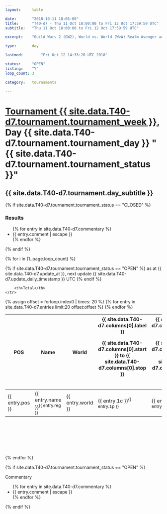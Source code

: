 ```yaml
---
layout: 	table

date: 		"2018-10-11 18:05:00"
title: 		"T40-d7 - Thu 11 Oct 18:00:00 to Fri 12 Oct 17:59:59 UTC"
subtitle: 	"Thu 11 Oct 18:00:00 to Fri 12 Oct 17:59:59 UTC"

excerpt:    "Guild Wars 2 (GW2), World vs. World (WvW) Realm Avenger achivement Tournament. \"Every Kill Counts\""

type:       day

lastmod: 		"Fri Oct 12 14:33:20 UTC 2018"

status:     "OPEN"
listing:    "Y"
loop_count: 3

category: 	tournaments

---
```

<div class="table_header">
    <h1><a href="{{ site.data.T40-d7.tournament.week_url }}">Tournament {{ site.data.T40-d7.tournament.tournament_week }}</a>, Day {{ site.data.T40-d7.tournament.tournament_day }} "{{ site.data.T40-d7.tournament.tournament_status }}"</h1>
    <h2>{{ site.data.T40-d7.tournament.day_subtitle }}</h2> 
</div>

{% if site.data.T40-d7.tournament.tournament_status == "CLOSED" %} 
<div class="commentary">
  <h3>Results</h3>
  <ul>
    {% for entry in site.data.T40-d7.commentary %}
    <li class="commentary_list">{{ entry.comment | escape }}</li>
    {% endfor %}
  </ul>
</div>
{% endif %}


{% for i in (1..page.loop_count) %}

{% if site.data.T40-d7.tournament.tournament_status == "OPEN" %} 
<span class="table_nextupdate">as at {{ site.data.T40-d7.update_at }}, next update {{ site.data.T40-d7.update_daily_timestamp }} UTC</span> 
{% endif %}

<table class="day_table">
  <colgroup>
    <col style="width:18px">
    <col style="width:55px">
    <col style="width:55px">
    <col style="width:12px">
    <col style="width:12px">
    <col style="width:12px">
    <col style="width:12px">
    <col style="width:12px">
    <col style="width:12px">
    <col style="width:12px">
    <col style="width:12px">
    <col style="width:12px">
    <col style="width:12px">
    <col style="width:12px">
    <col style="width:12px">
    <col style="width:12px">
    <col style="width:12px">
    <col style="width:12px">
    <col style="width:12px">
    <col style="width:12px">
    <col style="width:12px">
    <col style="width:12px">
    <col style="width:12px">
    <col style="width:12px">
    <col style="width:12px">
    <col style="width:12px">
    <col style="width:12px">
    <col style="width:18px">
  </colgroup>  
  <thead>
    <tr>
        <th>POS</th>
        <th class="AlignLeft">Name</th>
        <th class="AlignLeft">World</th>

<th><div class="label">{{ site.data.T40-d7.columns[0].label }}<p class="onhover">{{ site.data.T40-d7.columns[0].start }} to {{ site.data.T40-d7.columns[0].stop }}</p></div>​</th>
<th><div class="label">{{ site.data.T40-d7.columns[1].label }}<p class="onhover">{{ site.data.T40-d7.columns[1].start }} to {{ site.data.T40-d7.columns[1].stop }}</p></div>​</th>
<th><div class="label">{{ site.data.T40-d7.columns[2].label }}<p class="onhover">{{ site.data.T40-d7.columns[2].start }} to {{ site.data.T40-d7.columns[2].stop }}</p></div>​</th>
<th><div class="label">{{ site.data.T40-d7.columns[3].label }}<p class="onhover">{{ site.data.T40-d7.columns[3].start }} to {{ site.data.T40-d7.columns[3].stop }}</p></div>​</th>
<th><div class="label">{{ site.data.T40-d7.columns[4].label }}<p class="onhover">{{ site.data.T40-d7.columns[4].start }} to {{ site.data.T40-d7.columns[4].stop }}</p></div>​</th>
<th><div class="label">{{ site.data.T40-d7.columns[5].label }}<p class="onhover">{{ site.data.T40-d7.columns[5].start }} to {{ site.data.T40-d7.columns[5].stop }}</p></div>​</th>
<th><div class="label">{{ site.data.T40-d7.columns[6].label }}<p class="onhover">{{ site.data.T40-d7.columns[6].start }} to {{ site.data.T40-d7.columns[6].stop }}</p></div>​</th>
<th><div class="label">{{ site.data.T40-d7.columns[7].label }}<p class="onhover">{{ site.data.T40-d7.columns[7].start }} to {{ site.data.T40-d7.columns[7].stop }}</p></div>​</th>
<th><div class="label">{{ site.data.T40-d7.columns[8].label }}<p class="onhover">{{ site.data.T40-d7.columns[8].start }} to {{ site.data.T40-d7.columns[8].stop }}</p></div>​</th>
<th><div class="label">{{ site.data.T40-d7.columns[9].label }}<p class="onhover">{{ site.data.T40-d7.columns[9].start }} to {{ site.data.T40-d7.columns[9].stop }}</p></div>​</th>
<th><div class="label">{{ site.data.T40-d7.columns[10].label }}<p class="onhover">{{ site.data.T40-d7.columns[10].start }} to {{ site.data.T40-d7.columns[10].stop }}</p></div>​</th>

<th><div class="label">{{ site.data.T40-d7.columns[11].label }}<p class="onhover">{{ site.data.T40-d7.columns[11].start }} to {{ site.data.T40-d7.columns[11].stop }}</p></div>​</th>
<th><div class="label">{{ site.data.T40-d7.columns[12].label }}<p class="onhover">{{ site.data.T40-d7.columns[12].start }} to {{ site.data.T40-d7.columns[12].stop }}</p></div>​</th>
<th><div class="label">{{ site.data.T40-d7.columns[13].label }}<p class="onhover">{{ site.data.T40-d7.columns[13].start }} to {{ site.data.T40-d7.columns[13].stop }}</p></div>​</th>
<th><div class="label">{{ site.data.T40-d7.columns[14].label }}<p class="onhover">{{ site.data.T40-d7.columns[14].start }} to {{ site.data.T40-d7.columns[14].stop }}</p></div>​</th>
<th><div class="label">{{ site.data.T40-d7.columns[15].label }}<p class="onhover">{{ site.data.T40-d7.columns[15].start }} to {{ site.data.T40-d7.columns[15].stop }}</p></div>​</th>
<th><div class="label">{{ site.data.T40-d7.columns[16].label }}<p class="onhover">{{ site.data.T40-d7.columns[16].start }} to {{ site.data.T40-d7.columns[16].stop }}</p></div>​</th>
<th><div class="label">{{ site.data.T40-d7.columns[17].label }}<p class="onhover">{{ site.data.T40-d7.columns[17].start }} to {{ site.data.T40-d7.columns[17].stop }}</p></div>​</th>
<th><div class="label">{{ site.data.T40-d7.columns[18].label }}<p class="onhover">{{ site.data.T40-d7.columns[18].start }} to {{ site.data.T40-d7.columns[18].stop }}</p></div>​</th>
<th><div class="label">{{ site.data.T40-d7.columns[19].label }}<p class="onhover">{{ site.data.T40-d7.columns[19].start }} to {{ site.data.T40-d7.columns[19].stop }}</p></div>​</th>
<th><div class="label">{{ site.data.T40-d7.columns[20].label }}<p class="onhover">{{ site.data.T40-d7.columns[20].start }} to {{ site.data.T40-d7.columns[20].stop }}</p></div>​</th>

<th><div class="label">{{ site.data.T40-d7.columns[21].label }}<p class="onhover">{{ site.data.T40-d7.columns[21].start }} to {{ site.data.T40-d7.columns[21].stop }}</p></div>​</th>
<th><div class="label">{{ site.data.T40-d7.columns[22].label }}<p class="onhover">{{ site.data.T40-d7.columns[22].start }} to {{ site.data.T40-d7.columns[22].stop }}</p></div>​</th>
<th><div class="label">{{ site.data.T40-d7.columns[23].label }}<p class="onhover">{{ site.data.T40-d7.columns[23].start }} to {{ site.data.T40-d7.columns[23].stop }}</p></div>​</th>

        <th>Total</th>
    </tr>
  </thead>
  {% assign offset = forloop.index0 | times: 20 %}
<tbody>
{% for entry in site.data.T40-d7.entries limit:20 offset:offset %}
  <tr>
    <td class="pl{{ entry.pos }}">{{ entry.pos }}</td>
    <td class="AlignLeft">{{ entry.name }}<sup>{{ entry.reg }}</sup></td>
    <td class="AlignLeft">{{ entry.world }}</td>
    <td class="pl{{ entry.1p }}">{{ entry.1c }}<sup>{{ entry.1p }}</sup></td>
    <td class="pl{{ entry.2p }}">{{ entry.2c }}<sup>{{ entry.2p }}</sup></td>
    <td class="pl{{ entry.3p }}">{{ entry.3c }}<sup>{{ entry.3p }}</sup></td>
    <td class="pl{{ entry.4p }}">{{ entry.4c }}<sup>{{ entry.4p }}</sup></td>
    <td class="pl{{ entry.5p }}">{{ entry.5c }}<sup>{{ entry.5p }}</sup></td>
    <td class="pl{{ entry.6p }}">{{ entry.6c }}<sup>{{ entry.6p }}</sup></td>
    <td class="pl{{ entry.7p }}">{{ entry.7c }}<sup>{{ entry.7p }}</sup></td>
    <td class="pl{{ entry.8p }}">{{ entry.8c }}<sup>{{ entry.8p }}</sup></td>
    <td class="pl{{ entry.9p }}">{{ entry.9c }}<sup>{{ entry.9p }}</sup></td>
    <td class="pl{{ entry.10p }}">{{ entry.10c }}<sup>{{ entry.10p }}</sup></td>
    <td class="pl{{ entry.11p }}">{{ entry.11c }}<sup>{{ entry.11p }}</sup></td>
    <td class="pl{{ entry.12p }}">{{ entry.12c }}<sup>{{ entry.12p }}</sup></td>
    <td class="pl{{ entry.13p }}">{{ entry.13c }}<sup>{{ entry.13p }}</sup></td>
    <td class="pl{{ entry.14p }}">{{ entry.14c }}<sup>{{ entry.14p }}</sup></td>
    <td class="pl{{ entry.15p }}">{{ entry.15c }}<sup>{{ entry.15p }}</sup></td>
    <td class="pl{{ entry.16p }}">{{ entry.16c }}<sup>{{ entry.16p }}</sup></td>
    <td class="pl{{ entry.17p }}">{{ entry.17c }}<sup>{{ entry.17p }}</sup></td>
    <td class="pl{{ entry.18p }}">{{ entry.18c }}<sup>{{ entry.18p }}</sup></td>
    <td class="pl{{ entry.19p }}">{{ entry.19c }}<sup>{{ entry.19p }}</sup></td>
    <td class="pl{{ entry.20p }}">{{ entry.20c }}<sup>{{ entry.20p }}</sup></td>
    <td class="pl{{ entry.21p }}">{{ entry.21c }}<sup>{{ entry.21p }}</sup></td>
    <td class="pl{{ entry.22p }}">{{ entry.22c }}<sup>{{ entry.22p }}</sup></td>
    <td class="pl{{ entry.23p }}">{{ entry.23c }}<sup>{{ entry.23p }}</sup></td>
    <td class="pl{{ entry.24p }}">{{ entry.24c }}<sup>{{ entry.24p }}</sup></td>
    <td>{{ entry.total }}</td>
  </tr>
{% endfor %}  
</tbody>
</table>
<div class="leaderboard">
  <script async src="//pagead2.googlesyndication.com/pagead/js/adsbygoogle.js"></script>
  <!-- 728x90 -->
  <ins class="adsbygoogle"
       style="display:inline-block;width:728px;height:90px"
       data-ad-client="ca-pub-3274917281288240"
       data-ad-slot="3870538733"></ins>
  <script>
  (adsbygoogle = window.adsbygoogle || []).push({});
  </script>    
</div>
<br />
{% endfor %}

{% if site.data.T40-d7.tournament.tournament_status == "OPEN" %} 
<div class="commentary">
  <span class="commentary_title">Commentary</span>
  <ul>
    {% for entry in site.data.T40-d7.commentary %}
    <li class="commentary_list">{{ entry.comment | escape }}</li>
    {% endfor %}
  </ul>
</div>
{% endif %}


